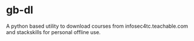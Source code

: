 # gb-dl
A python based utility to download courses from infosec4tc.teachable.com and stackskills for personal offline use.
